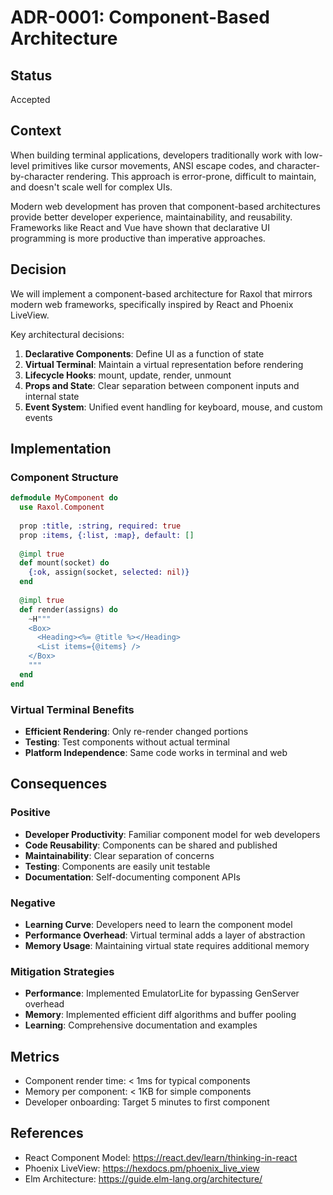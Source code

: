 # ADR-0001: Component-Based Architecture

## Status
Accepted

## Context
When building terminal applications, developers traditionally work with low-level primitives like cursor movements, ANSI escape codes, and character-by-character rendering. This approach is error-prone, difficult to maintain, and doesn't scale well for complex UIs.

Modern web development has proven that component-based architectures provide better developer experience, maintainability, and reusability. Frameworks like React and Vue have shown that declarative UI programming is more productive than imperative approaches.

## Decision
We will implement a component-based architecture for Raxol that mirrors modern web frameworks, specifically inspired by React and Phoenix LiveView.

Key architectural decisions:
1. **Declarative Components**: Define UI as a function of state
2. **Virtual Terminal**: Maintain a virtual representation before rendering
3. **Lifecycle Hooks**: mount, update, render, unmount
4. **Props and State**: Clear separation between component inputs and internal state
5. **Event System**: Unified event handling for keyboard, mouse, and custom events

## Implementation

### Component Structure
```elixir
defmodule MyComponent do
  use Raxol.Component
  
  prop :title, :string, required: true
  prop :items, {:list, :map}, default: []
  
  @impl true
  def mount(socket) do
    {:ok, assign(socket, selected: nil)}
  end
  
  @impl true
  def render(assigns) do
    ~H"""
    <Box>
      <Heading><%= @title %></Heading>
      <List items={@items} />
    </Box>
    """
  end
end
```

### Virtual Terminal Benefits
- **Efficient Rendering**: Only re-render changed portions
- **Testing**: Test components without actual terminal
- **Platform Independence**: Same code works in terminal and web

## Consequences

### Positive
- **Developer Productivity**: Familiar component model for web developers
- **Code Reusability**: Components can be shared and published
- **Maintainability**: Clear separation of concerns
- **Testing**: Components are easily unit testable
- **Documentation**: Self-documenting component APIs

### Negative
- **Learning Curve**: Developers need to learn the component model
- **Performance Overhead**: Virtual terminal adds a layer of abstraction
- **Memory Usage**: Maintaining virtual state requires additional memory

### Mitigation Strategies
- **Performance**: Implemented EmulatorLite for bypassing GenServer overhead
- **Memory**: Implemented efficient diff algorithms and buffer pooling
- **Learning**: Comprehensive documentation and examples

## Metrics
- Component render time: < 1ms for typical components
- Memory per component: < 1KB for simple components
- Developer onboarding: Target 5 minutes to first component

## References
- React Component Model: https://react.dev/learn/thinking-in-react
- Phoenix LiveView: https://hexdocs.pm/phoenix_live_view
- Elm Architecture: https://guide.elm-lang.org/architecture/